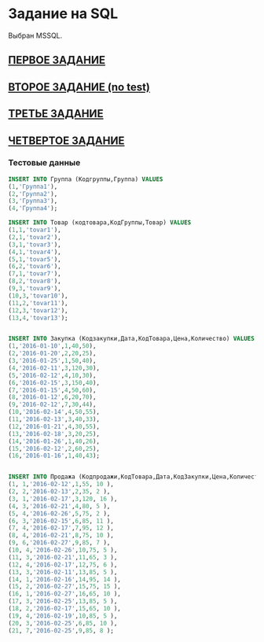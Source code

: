 # Задание на SQL
Выбран MSSQL.
 ## [ПЕРВОЕ ЗАДАНИЕ](https://github.com/dhanadadas/sql-midlle/tree/main/%D0%B7%D0%B0%D0%B4%D0%B0%D0%BD%D0%B8%D0%B5%201) 
 ## [ВТОРОЕ ЗАДАНИЕ (no test)](https://github.com/dhanadadas/sql-midlle/tree/main/%D0%B7%D0%B0%D0%B4%D0%B0%D0%BD%D0%B8%D0%B5%202)
 ## [ТРЕТЬЕ ЗАДАНИЕ](https://github.com/dhanadadas/sql-midlle/tree/main/%D0%B7%D0%B0%D0%B4%D0%B0%D0%BD%D0%B8%D0%B5%203)
 ## [ЧЕТВЕРТОЕ ЗАДАНИЕ](https://github.com/dhanadadas/sql-midlle/tree/main/%D0%B7%D0%B0%D0%B4%D0%B0%D0%BD%D0%B8%D0%B5%204)
 
  ### Тестовые данные
  ```sql
INSERT INTO Группа (Кодгруппы,Группа) VALUES
(1,'Группа1'),
(2,'Группа2'),
(3,'Группа3'),
(4,'Группа4');

INSERT INTO Товар (кодтовара,КодГруппы,Товар) VALUES
(1,1,'tovar1'),
(2,1,'tovar2'),
(3,1,'tovar3'),
(4,1,'tovar4'),
(5,1,'tovar5'),
(6,2,'tovar6'),
(7,1,'tovar7'),
(8,2,'tovar8'),
(9,3,'tovar9'),
(10,3,'tovar10'),
(11,2,'tovar11'),
(12,3,'tovar12'),
(13,4,'tovar13');


INSERT INTO Закупка (Кодзакупки,Дата,КодТовара,Цена,Количество) VALUES
(1,'2016-01-10',1,40,50),
(2,'2016-01-20',2,20,25),
(3,'2016-01-25',1,50,40),
(4,'2016-02-11',3,120,30),
(5,'2016-02-12',4,10,30),
(6,'2016-02-15',3,150,40),
(7,'2016-01-15',4,50,60),
(8,'2016-01-12',6,20,70),
(9,'2016-02-12',7,30,44),
(10,'2016-02-14',4,50,55),
(11,'2016-02-13',3,40,33),
(12,'2016-01-21',4,30,55),
(13,'2016-02-18',3,20,25),
(14,'2016-01-26',1,40,26),
(15,'2016-02-12',2,60,25),
(16,'2016-01-16',1,40,43);


INSERT INTO Продажа (Кодпродажи,КодТовара,Дата,КодЗакупки,Цена,Количество) VALUES
(1, 1,'2016-02-12',1,55, 10 ),
(2, 2,'2016-02-13',2,35, 2 ),
(3, 1,'2016-02-17',3,120, 16 ),
(4, 3,'2016-02-21',4,80, 5 ),
(5, 4,'2016-02-26',5,75, 2 ),
(6, 3,'2016-02-15',6,85, 11 ),
(7, 4,'2016-02-17',7,95, 12 ),
(8, 4,'2016-02-21',8,75, 10 ),
(9, 6,'2016-02-27',9,85, 7 ),
(10, 4,'2016-02-26',10,75, 5 ),
(11, 3,'2016-02-21',11,65, 3 ),
(12, 4,'2016-02-17',12,75, 6 ),
(13, 3,'2016-02-11',13,85, 5 ),
(14, 1,'2016-02-16',14,95, 14 ),
(15, 2,'2016-02-27',15,75, 15 ),
(16, 1,'2016-02-27',16,65, 10 ),
(17, 3,'2016-02-25',13,85, 5 ),
(18, 2,'2016-02-17',15,65, 10 ),
(19, 4,'2016-02-19',10,85, 5 ),
(20, 3,'2016-02-25',6,85, 10 ),
(21, 7,'2016-02-25',9,85, 8 );                                              ;
  ```
